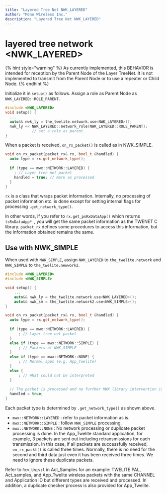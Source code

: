 ```yaml
---
title: "Layered Tree Net NWK_LAYERED"
author: "Mono Wireless Inc."
description: "Layered Tree Net NWK_LAYERED"
---
```


# layered tree network \<NWK\_LAYERED>

{% hint style="warning" %}
As currently implemented, this BEHAVIOR is intended for reception by the Parent Node of the Layer TreeNet. It is not implemented to transmit from the Parent Node or to use a repeater or Child Node.
{% endhint %}



Initialize it in `setup()` as follows. Assign a role as Parent Node as `NWK_LAYERED::ROLE_PARENT`.

```cpp
#include <NWK_LAYERED>
void setup() {
  ...
  auto&& nwk_ly = the_twelite.network.use<NWK_LAYERED>();
  nwk_ly << NWK_LAYERED::network_role(NWK_LAYERED::ROLE_PARENT);
            // set a role as parent.
}
```



When a packet is received, `on_rx_packet()` is called as in NWK_SIMPLE.

```cpp
void on_rx_packet(packet_rx& rx, bool_t &handled) {
  auto type = rx.get_network_type();
    
  if (type == mwx::NETWORK::LAYERED) {
    ; // Layer tree net packet
    handled = true; // mark as processed
  }
}
```

`rx` is a class that wraps packet information. Internally, no processing of packet information etc. is done except for setting internal flags for processing `.get_network_type()`.

In other words, if you refer to `rx.get_psRxDataApp()` which returns `tsRxDataApp* `, you will get the same packet information as the TWENET C library. `packet_rx` defines some procedures to access this information, but the information obtained remains the same.



## Use with NWK\_SIMPLE

When used with `NWK_SIMPLE`, assign `NWK_LAYERED` to `the_twelite.network` and `NWK_SIMPLE` to `the_twelite.newwork2`.

```cpp
#include <NWK_LAYERED>
#include <NWK_SIMPLE>

void setup() {
    ...
	auto&& nwk_ly = the_twelite.network.use<NWK_LAYERED>();
	auto&& nwk_sm = the_twelite.network2.use<NWK_SIMPLE>();
}

void on_rx_packet(packet_rx& rx, bool_t &handled) {
  auto type = rx.get_network_type();
    
  if (type == mwx::NETWORK::LAYERED) {
      ; // Layer tree net packet
  }
  else if (type == mwx::NETWORK::SIMPLE) {
      ; // Packets of NWK_SIMPLE
  }
  else if (type == mwx::NETWORK::NONE) {
      ; // Normal apps (e.g. App_Twelite)
  }
  else {
      ; // What could not be interpreted
  }
  
  // The packet is processed and no further MWX library intervention is made.
  handled = true;
}
```

Each packet type is determined by `.get_network_type()` as shown above.

* `mwx::NETWORK::LAYERED` : refer to packet information as is.
* `mwx::NETWORK::SIMPLE` : follow `NWK_SIMPLE` processing.
* `mwx::NETWORK::NONE` : No network processing or duplicate packet processing is done. In the App_Twelite standard application, for example, 3 packets are sent out including retransmissions for each transmission. In this case, if all packets are successfully received, `on_rx_packt()` is called three times. Normally, there is no need for the second and third data just even it has been received three times. We need to ignore these duplicate packets.



Refer to `Rcv_Univsl` in Act\_Samples for an example: TWELITE PAL, Act\_samples, and App\_Twelite wireless packets with the same CHANNEL and Application ID but different types are received and processed. In addition, a duplicate checker process is also provided for App\_Twelite.
